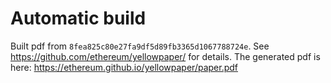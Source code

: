 # Automatic build
Built pdf from `8fea825c80e27fa9df5d89fb3365d1067788724e`. See https://github.com/ethereum/yellowpaper/ for details.
The generated pdf is here: https://ethereum.github.io/yellowpaper/paper.pdf
